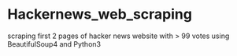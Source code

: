 # Hackernews_web_scraping
scraping first 2 pages of hacker news website with > 99 votes using BeautifulSoup4 and Python3
